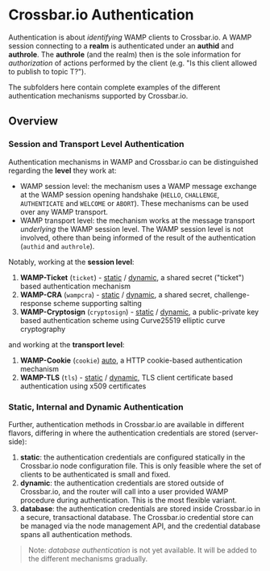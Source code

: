 # Crossbar.io Authentication

Authentication is about *identifying* WAMP clients to Crossbar.io. A WAMP session connecting to a **realm** is authenticated under an **authid** and **authrole**. The **authrole** (and the realm) then is the sole information for *authorization* of actions performed by the client (e.g. "Is this client allowed to publish to topic T?").

The subfolders here contain complete examples of the different authentication mechanisms supported by Crossbar.io.

## Overview

### Session and Transport Level Authentication

Authentication mechanisms in WAMP and Crossbar.io can be distinguished regarding the **level** they work at:

* WAMP session level: the mechanism uses a WAMP message exchange at the WAMP session opening handshake (`HELLO`, `CHALLENGE`, `AUTHENTICATE` and `WELCOME` or `ABORT`). These mechanisms can be used over any WAMP transport.
* WAMP transport level: the mechanism works at the message transport _underlying_ the WAMP session level. The WAMP session level is not involved, othere than being informed of the result of the authentication (`authid` and `authrole`).

Notably, working at the **session level**:

1. **WAMP-Ticket** (`ticket`) - [static](ticket) / [dynamic](ticketdynamic), a shared secret ("ticket") based authentication mechanism
2. **WAMP-CRA** (`wampcra`) - [static](wampcra) / [dynamic](wampcradynamic), a shared secret, challenge-response scheme supporting salting
3. **WAMP-Cryptosign** (`cryptosign`) - [static](cryptosign) / [dynamic](cryptosigndynamic), a public-private key based authentication scheme using Curve25519 elliptic curve cryptography

and working at the **transport level**:

1. **WAMP-Cookie** (`cookie`) [auto](cookie), a HTTP cookie-based authentication mechanism
2. **WAMP-TLS** (`tls`) - [static](tls) / [dynamic](tlsdynamic), TLS client certificate based authentication using x509 certificates

### Static, Internal and Dynamic Authentication

Further, authentication methods in Crossbar.io are available in different flavors, differing in where the authentication credentials are stored (server-side):

1. **static**: the authentication credentials are configured statically in the Crossbar.io node configuration file. This is only feasible where the set of clients to be authenticated is small and fixed.
2. **dynamic**: the authentication credentials are stored outside of Crossbar.io, and the router will call into a user provided WAMP procedure during authentication. This is the most flexible variant.
3. **database**: the authentication credentials are stored inside Crossbar.io in a secure, transactional database. The Crossbar.io credential store can be managed via the node management API, and the credential database spans all authentication methods.

> Note: *database authentication* is not yet available. It will be added to the different mechanisms gradually.
